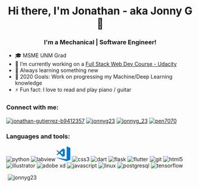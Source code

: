 <h1 align="center">Hi there, I'm Jonathan - aka Jonny G 👋</h1>
<h3 align="center">I'm a Mechanical | Software Engineer!</h3>

- 🎓 MSME UNM Grad
- 🔭 I’m currently working on a [Full Stack Web Dev Course - Udacity](https://www.udacity.com/course/full-stack-web-developer-nanodegree--nd0044)
- 🌱 Always learning something new
- 🥅 2020 Goals: Work on progressing my Machine/Deep Learning knowledge
- ⚡ Fun fact: I love to read and play piano / guitar

<h3>Connect with me:</h3> 
<p align="left">
<a href="https://linkedin.com/in/jonathan-gutierrez-b9412357" target="blank"><img align="center" src="https://cdn.jsdelivr.net/npm/simple-icons@3.0.1/icons/linkedin.svg" alt="jonathan-gutierrez-b9412357" height="30" width="30" /></a>
<a href="https://kaggle.com/jonnyg23" target="blank"><img align="center" src="https://cdn.jsdelivr.net/npm/simple-icons@3.0.1/icons/kaggle.svg" alt="jonnyg23" height="30" width="30" /></a>
<a href="https://instagram.com/jonnyg_23" target="blank"><img align="center" src="https://cdn.jsdelivr.net/npm/simple-icons@3.0.1/icons/instagram.svg" alt="jonnyg_23" height="30" width="30" /></a>
<a href="https://www.youtube.com/user/pen7070" target="blank"><img align="center" src="https://cdn.jsdelivr.net/npm/simple-icons@3.0.1/icons/youtube.svg" alt="pen7070" height="30" width="30" /></a>
</p>

<h3>Languages and tools:</h3>
<p align="left"><img src="https://devicons.github.io/devicon/devicon.git/icons/python/python-original.svg" alt="python" width="40" height="40"/> <img src="https://simpleicons.org/icons/labview.svg" alt="labview" width="40" height="40"/><img src="https://raw.githubusercontent.com/github/explore/80688e429a7d4ef2fca1e82350fe8e3517d3494d/topics/visual-studio-code/visual-studio-code.png" alt="Visual Studio Code" width="40" height="40"/> <img src="https://devicons.github.io/devicon/devicon.git/icons/css3/css3-original-wordmark.svg" alt="css3" width="40" height="40"/> <img src="https://www.vectorlogo.zone/logos/dartlang/dartlang-icon.svg" alt="dart" width="40" height="40"/> <img src="https://www.vectorlogo.zone/logos/pocoo_flask/pocoo_flask-icon.svg" alt="flask" width="40" height="40"/> <img src="https://www.vectorlogo.zone/logos/flutterio/flutterio-icon.svg" alt="flutter" width="40" height="40"/> <img src="https://www.vectorlogo.zone/logos/git-scm/git-scm-icon.svg" alt="git" width="40" height="40"/> <img src="https://devicons.github.io/devicon/devicon.git/icons/html5/html5-original-wordmark.svg" alt="html5" width="40" height="40"/> <img src="https://www.vectorlogo.zone/logos/adobe_illustrator/adobe_illustrator-icon.svg" alt="illustrator" width="40" height="40"/> <img src="https://simpleicons.org/icons/adobexd.svg" alt="adobe xd" width="40" height="40"/> <img src="https://devicons.github.io/devicon/devicon.git/icons/javascript/javascript-original.svg" alt="javascript" width="40" height="40"/> <img src="https://devicons.github.io/devicon/devicon.git/icons/linux/linux-original.svg" alt="linux" width="40" height="40"/> <img src="https://devicons.github.io/devicon/devicon.git/icons/postgresql/postgresql-original-wordmark.svg" alt="postgresql" width="40" height="40"/> <img src="https://www.vectorlogo.zone/logos/tensorflow/tensorflow-icon.svg" alt="tensorflow" width="40" height="40"/></p><p>

<p>&nbsp;<img align="center" src="https://github-readme-stats.vercel.app/api?username=jonnyg23&show_icons=true" alt="jonnyg23" /></p>

